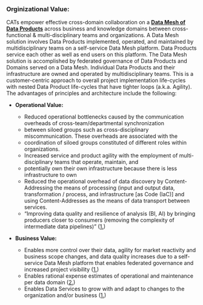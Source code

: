 ### Orginizational Value:
CATs empower effective cross-domain collaboration on a 
[**Data Mesh of Data Products**](https://martinfowler.com/articles/data-mesh-principles.html) across business and 
knowledge domains between cross-functional & multi-disciplinary teams and organizations. A Data Mesh solution involves 
Data Products implemented, operated, and maintained by multidisciplinary teams on a self-service Data Mesh platform. 
Data Products service each other as well as end users on this platform. The Data Mesh solution is accomplished by 
federated governance of Data Products and Domains served on a Data Mesh. Individual Data Products and their 
infrastructure are owned and operated by multidisciplinary teams. This is a customer-centric approach to 
overall project implementation life-cycles with nested Data Product life-cycles that have tighter loops (a.k.a. 
Agility).
The advantages of principles and architecture include the following:
    
* **Operational Value:**
    * Reduced operational bottlenecks caused by the communication overheads of cross-team/departmental synchronization 
    * between siloed groups such as cross-disciplinary miscommunication. These overheads are associated with the 
    * coordination of siloed groups constituted of different roles within organizations.
    * Increased service and product agility with the employment of multi-disciplinary teams that operate, maintain, and 
    * potentially own their own infrastructure because there is less infrastructure to own
    * Reduced the operational overhead of data discovery by Content-Addressing the means of processing (input and output 
 data, transformation / process, and infrastructure [as Code (IaC)] and using Content-Addresses as the means of data 
 transport between services.
    * “Improving data quality and resilience of analysis (BI, AI) by bringing producers closer to consumers (removing 
the complexity of intermediate data pipelines)” ([1.](https://en.blog.businessdecision.com/data-domains-data-mesh-gives-business-domains-superpowers/))

* **Business Value:**
    * Enables more control over their data, agility for market reactivity and business scope changes, and data quality increases due to a self-service Data Mesh platform that enables federated governance and increased project visibility ([1.](https://en.blog.businessdecision.com/data-mesh-ultimate-model-for-data-driven-companies/))
    * Enables rational expense estimates of operational and maintenance per data domain ([2.](https://en.blog.businessdecision.com/data-infrastructure-self-service-data-mesh/))
    * Enables Data Services to grow with and adapt to changes to the organization and/or business ([1.](https://en.blog.businessdecision.com/data-domains-data-mesh-gives-business-domains-superpowers/))
